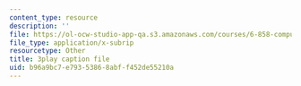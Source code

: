 ```yaml
---
content_type: resource
description: ''
file: https://ol-ocw-studio-app-qa.s3.amazonaws.com/courses/6-858-computer-systems-security-fall-2014/b96a9bc7e79353868abff452de55210a_yRVZPvHYHzw.vtt
file_type: application/x-subrip
resourcetype: Other
title: 3play caption file
uid: b96a9bc7-e793-5386-8abf-f452de55210a
---
```


